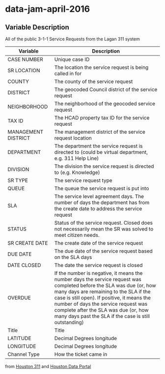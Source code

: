 # data-jam-april-2016

## Variable Description

All of the public 3-1-1 Service Requests from the Lagan 311 system

| Variable | Description |
| ---------------- | ------------------ |
| CASE NUMBER | Unique case ID |
| SR LOCATION | The location the service request is being called in for |
| COUNTY | The county of the service request |
| DISTRICT | The geocoded Council district of the service request |
| NEIGHBORHOOD | The neighborhood of the geocoded service request |
| TAX ID | The HCAD property tax ID for the service request |
| MANAGEMENT DISTRICT | The management district of the service request location |
| DEPARTMENT | The department the service request is directed to (could be virtual department, e.g. 311 Help Line) |
| DIVISION | The division the service request is directed to (e.g. Knowledge) |
| SR TYPE | The service request type |
| QUEUE | The queue the service request is put into |
| SLA | The service level agreement days. The number of days the department has from the create date to address the service request |
| STATUS | Status of the service request. Closed does not necessarily mean the SR was solved to meet citizen needs. |
| SR CREATE DATE | The create date of the service request |
| DUE DATE | The due date of the service request based on the SLA days |
| DATE CLOSED | The date the service request is closed |
| OVERDUE | If the number is negative, it means the number days the service request was completed before the SLA was due (or, how many days are remaining to the SLA if the case is still open). If positive, it means the number of days the service request was complete after the SLA was due (or, how many days past the SLA if the case is still outstanding) |
| Title | Title |
| LATITUDE | Decimal Degrees longitude |
| LONGITUDE | Decimal Degrees longitude |
| Channel Type | How the ticket came in |

from [Houston 311](http://www.houstontx.gov/311/) and [Houston Data Portal](http://data.ohouston.org/dataset/city-of-houston-311-service-requests)
